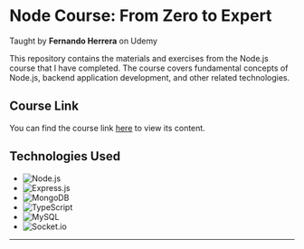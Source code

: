 # Node Course: From Zero to Expert

Taught by **Fernando Herrera** on Udemy

This repository contains the materials and exercises from the Node.js course that I have completed. The course covers fundamental concepts of Node.js, backend application development, and other related technologies.

## Course Link

You can find the course link [here](https://www.udemy.com/course/node-de-cero-a-experto/) to view its content.

## Technologies Used

- ![Node.js](https://img.shields.io/badge/Node.js-green)
- ![Express.js](https://img.shields.io/badge/Express.js-blue)
- ![MongoDB](https://img.shields.io/badge/MongoDB-brightgreen)
- ![TypeScript](https://img.shields.io/badge/TypeScript-blue)
- ![MySQL](https://img.shields.io/badge/MySQL-blue)
- ![Socket.io](https://img.shields.io/badge/Socket.io-grey)

---
